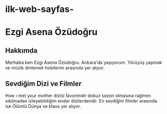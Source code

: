 # ilk-web-sayfas-
<h1>Ezgi Asena Özüdoğru</h1>
<h2>Hakkımda</h2>
<p>Merhaba ben Ezgi Asena Özüdoğru. Ankara'da yaşıyorum. Yürüyüş yapmak ve müzik dinlemek hobilerim arasında yer alıyor. 
</p>
<!--filmler ve dizi eklendi-->
<h2>Sevdiğim Dizi ve Filmler</h2>
<p>How ı met your mother dizisi favorimdir dokuz sezon olmasına rağmen sıkılmadan izleyebildiğim ender dizilerdendir. En sevdiğim filmler arasında  ise Ölümlü Dünya ve klaus yer alıyor.
</p>

